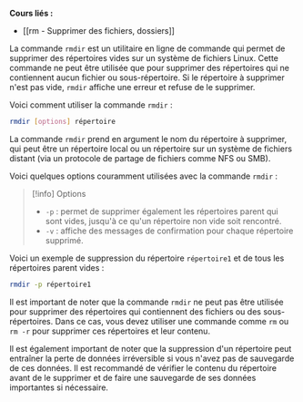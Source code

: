 **Cours liés :**
- [[rm - Supprimer des fichiers, dossiers]]

La commande `rmdir` est un utilitaire en ligne de commande qui permet de supprimer des répertoires vides sur un système de fichiers Linux. Cette commande ne peut être utilisée que pour supprimer des répertoires qui ne contiennent aucun fichier ou sous-répertoire. Si le répertoire à supprimer n'est pas vide, `rmdir` affiche une erreur et refuse de le supprimer.

Voici comment utiliser la commande `rmdir` :

```bash
rmdir [options] répertoire
```

La commande `rmdir` prend en argument le nom du répertoire à supprimer, qui peut être un répertoire local ou un répertoire sur un système de fichiers distant (via un protocole de partage de fichiers comme NFS ou SMB).

Voici quelques options couramment utilisées avec la commande `rmdir` :

> [!info] Options
> -   `-p` : permet de supprimer également les répertoires parent qui sont vides, jusqu'à ce qu'un répertoire non vide soit rencontré.
> -   `-v` : affiche des messages de confirmation pour chaque répertoire supprimé.

Voici un exemple de suppression du répertoire `répertoire1` et de tous les répertoires parent vides :

```bash
rmdir -p répertoire1
```

Il est important de noter que la commande `rmdir` ne peut pas être utilisée pour supprimer des répertoires qui contiennent des fichiers ou des sous-répertoires. Dans ce cas, vous devez utiliser une commande comme `rm` ou `rm -r` pour supprimer ces répertoires et leur contenu.

Il est également important de noter que la suppression d'un répertoire peut entraîner la perte de données irréversible si vous n'avez pas de sauvegarde de ces données. Il est recommandé de vérifier le contenu du répertoire avant de le supprimer et de faire une sauvegarde de ses données importantes si nécessaire.